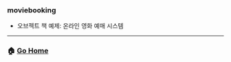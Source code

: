 ### moviebooking
- 오브젝트 책 예제: 온라인 영화 예매 시스템



---

### :house: [Go Home](https://github.com/gmlwjd9405/oop-practice)

